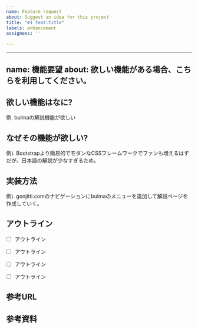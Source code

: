 ```yaml
---
name: Feature request
about: Suggest an idea for this project
title: "#1 feat:title"
labels: enhancement
assignees: ''

---
```


---
name: 機能要望
about: 欲しい機能がある場合、こちらを利用してください。
---


## 欲しい機能はなに?
例. bulmaの解説機能が欲しい


## なぜその機能が欲しい?
例). Bootstrapより簡易的でモダンなCSSフレームワークでファンも増えるはずだが、日本語の解説が少なすぎるため。


## 実装方法
例). gonjitti.comのナビゲーションにbulmaのメニューを追加して解説ページを作成していく。

## アウトライン
- [ ] アウトライン
- [ ] アウトライン
- [ ] アウトライン
- [ ] アウトライン


## 参考URL


## 参考資料
